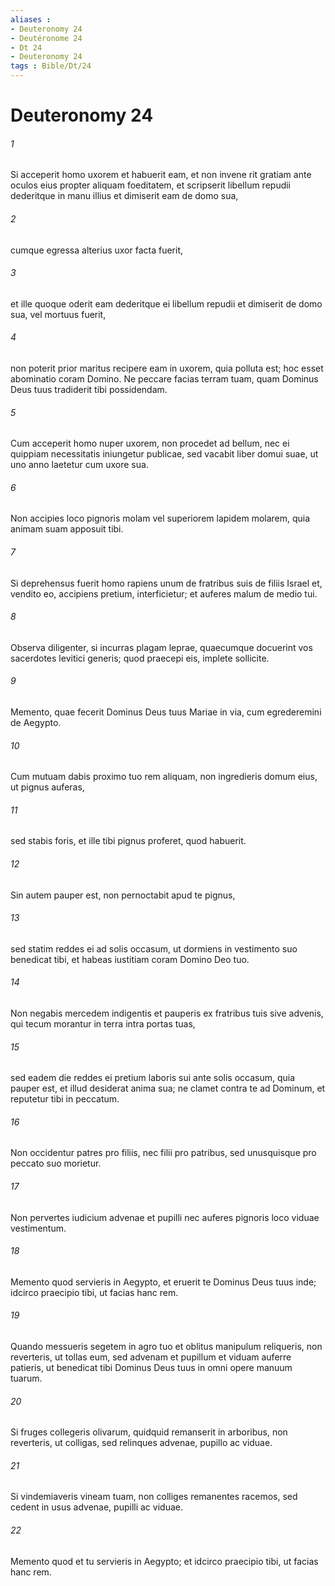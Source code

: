 ```yaml
---
aliases : 
- Deuteronomy 24
- Deutéronome 24
- Dt 24
- Deuteronomy 24
tags : Bible/Dt/24
---
```


# Deuteronomy 24

###### 1
Si acceperit homo uxorem et habuerit eam, et non invene rit gratiam ante oculos eius propter aliquam foeditatem, et scripserit libellum repudii dederitque in manu illius et dimiserit eam de domo sua, 
###### 2
cumque egressa alterius uxor facta fuerit, 
###### 3
et ille quoque oderit eam dederitque ei libellum repudii et dimiserit de domo sua, vel mortuus fuerit, 
###### 4
non poterit prior maritus recipere eam in uxorem, quia polluta est; hoc esset abominatio coram Domino. Ne peccare facias terram tuam, quam Dominus Deus tuus tradiderit tibi possidendam.
###### 5
Cum acceperit homo nuper uxorem, non procedet ad bellum, nec ei quippiam necessitatis iniungetur publicae, sed vacabit liber domui suae, ut uno anno laetetur cum uxore sua.
###### 6
Non accipies loco pignoris molam vel superiorem lapidem molarem, quia animam suam apposuit tibi.
###### 7
Si deprehensus fuerit homo rapiens unum de fratribus suis de filiis Israel et, vendito eo, accipiens pretium, interficietur; et auferes malum de medio tui.
###### 8
Observa diligenter, si incurras plagam leprae, quaecumque docuerint vos sacerdotes levitici generis; quod praecepi eis, implete sollicite. 
###### 9
Memento, quae fecerit Dominus Deus tuus Mariae in via, cum egrederemini de Aegypto.
###### 10
Cum mutuam dabis proximo tuo rem aliquam, non ingredieris domum eius, ut pignus auferas, 
###### 11
sed stabis foris, et ille tibi pignus proferet, quod habuerit. 
###### 12
Sin autem pauper est, non pernoctabit apud te pignus, 
###### 13
sed statim reddes ei ad solis occasum, ut dormiens in vestimento suo benedicat tibi, et habeas iustitiam coram Domino Deo tuo.
###### 14
Non negabis mercedem indigentis et pauperis ex fratribus tuis sive advenis, qui tecum morantur in terra intra portas tuas, 
###### 15
sed eadem die reddes ei pretium laboris sui ante solis occasum, quia pauper est, et illud desiderat anima sua; ne clamet contra te ad Dominum, et reputetur tibi in peccatum.
###### 16
Non occidentur patres pro filiis, nec filii pro patribus, sed unusquisque pro peccato suo morietur.
###### 17
Non pervertes iudicium advenae et pupilli nec auferes pignoris loco viduae vestimentum. 
###### 18
Memento quod servieris in Aegypto, et eruerit te Dominus Deus tuus inde; idcirco praecipio tibi, ut facias hanc rem. 
###### 19
Quando messueris segetem in agro tuo et oblitus manipulum reliqueris, non reverteris, ut tollas eum, sed advenam et pupillum et viduam auferre patieris, ut benedicat tibi Dominus Deus tuus in omni opere manuum tuarum. 
###### 20
Si fruges collegeris olivarum, quidquid remanserit in arboribus, non reverteris, ut colligas, sed relinques advenae, pupillo ac viduae. 
###### 21
Si vindemiaveris vineam tuam, non colliges remanentes racemos, sed cedent in usus advenae, pupilli ac viduae. 
###### 22
Memento quod et tu servieris in Aegypto; et idcirco praecipio tibi, ut facias hanc rem.
